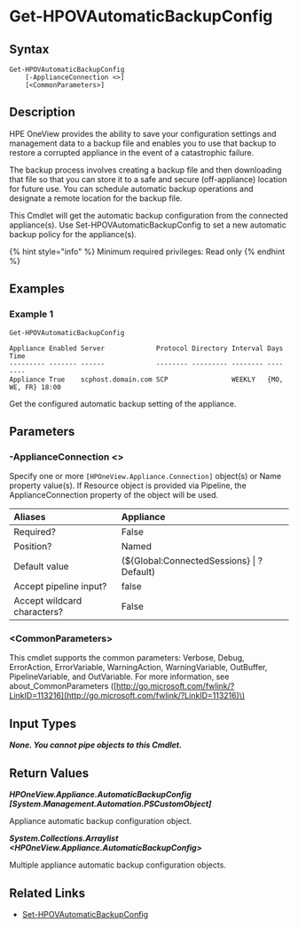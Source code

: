 ﻿---
description: Retrieve automatic appliance backup configuration.
---

# Get-HPOVAutomaticBackupConfig

## Syntax

```text
Get-HPOVAutomaticBackupConfig
    [-ApplianceConnection <>]
    [<CommonParameters>]
```

## Description

HPE OneView provides the ability to save your configuration settings and management data to a backup file and enables you to use that backup to restore a corrupted appliance in the event of a catastrophic failure.

The backup process involves creating a backup file and then downloading that file so that you can store it to a safe and secure (off-appliance) location for future use. You can schedule automatic backup operations and designate a remote location for the backup file.

This Cmdlet will get the automatic backup configuration from the connected appliance(s). Use Set-HPOVAutomaticBackupConfig to set a new automatic backup policy for the appliance(s).

{% hint style="info" %}
Minimum required privileges: Read only
{% endhint %}

## Examples

###  Example 1 

```text
Get-HPOVAutomaticBackupConfig

Appliance Enabled Server             Protocol Directory Interval Days         Time
--------- ------- ------             -------- --------- -------- ----         ----
Appliance True    scphost.domain.com SCP                WEEKLY   {MO, WE, FR} 18:00
```

Get the configured automatic backup setting of the appliance.

## Parameters

### -ApplianceConnection &lt;&gt;

Specify one or more `[HPOneView.Appliance.Connection]` object(s) or Name property value(s). If Resource object is provided via Pipeline, the ApplianceConnection property of the object will be used.

| Aliases | Appliance |
| :--- | :--- |
| Required? | False |
| Position? | Named |
| Default value | (${Global:ConnectedSessions} &vert; ? Default) |
| Accept pipeline input? | false |
| Accept wildcard characters? | False |

### &lt;CommonParameters&gt;

This cmdlet supports the common parameters: Verbose, Debug, ErrorAction, ErrorVariable, WarningAction, WarningVariable, OutBuffer, PipelineVariable, and OutVariable. For more information, see about\_CommonParameters \([http://go.microsoft.com/fwlink/?LinkID=113216](http://go.microsoft.com/fwlink/?LinkID=113216)\)

## Input Types

_**None.  You cannot pipe objects to this Cmdlet.**_

## Return Values

_**HPOneView.Appliance.AutomaticBackupConfig [System.Management.Automation.PSCustomObject]**_

Appliance automatic backup configuration object.

_**System.Collections.Arraylist <HPOneView.Appliance.AutomaticBackupConfig>**_

Multiple appliance automatic backup configuration objects.

## Related Links

* [Set-HPOVAutomaticBackupConfig](set-hpovautomaticbackupconfig.md)
